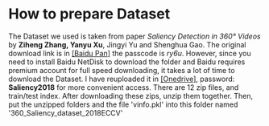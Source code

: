 # How to prepare Dataset

The Dataset we used is taken from paper _Saliency Detection in 360° Videos_ by **Ziheng Zhang, Yanyu Xu**, Jingyi Yu and Shenghua Gao. The original download link is in [\[Baidu Pan\]](https://pan.baidu.com/share/init?surl=akj0-8obIwC9oykTYSUm9Q) the passcode is _ry6u_. However, since you need to install Baidu NetDisk to download the folder and Baidu requires premium account for full speed downloading, it takes a lot of time to download the Dataset. I have reuploaded it in [\[Onedrive\]](http://bit.ly/3c618Pf), password: **Saliency2018** for more convenient access. There are 12 zip files, and train/test index. After downloading these zips, unzip them together. Then, put the unzipped folders and the file 'vinfo.pkl' into this folder named '360\_Saliency\_dataset\_2018ECCV'

